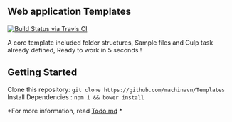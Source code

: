 ## Web application Templates 

[![Build Status via Travis CI](https://travis-ci.org/machinavn/branches)](https://travis-ci.org/machinavn/Templates)

A core template included folder structures, Sample files and Gulp task already defined, Ready to work in 5 seconds !

## Getting Started

Clone this repository: `git clone https://github.com/machinavn/Templates`
Install Dependencies : `npm i && bower install`

*For more information, read [Todo.md](https://github.com/machinavn/Templates/blob/master/Todo.md) *

